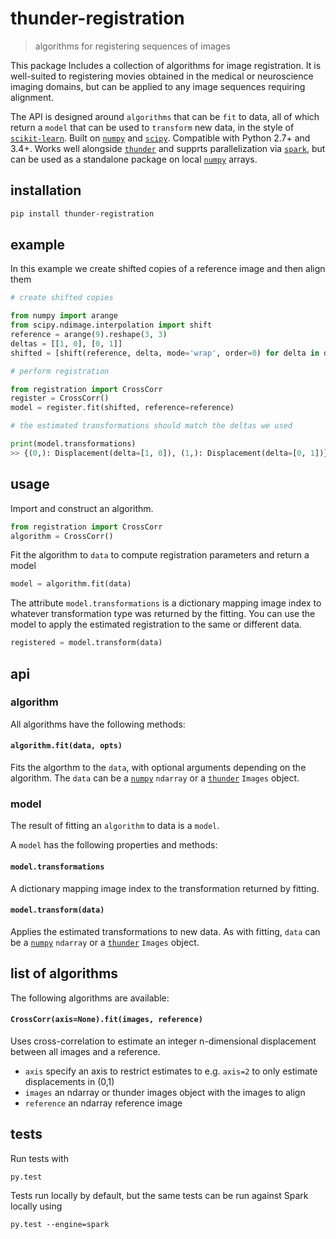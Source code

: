 # thunder-registration

> algorithms for registering sequences of images

This package Includes a collection of algorithms for image registration. It is well-suited to registering movies obtained in the medical or neuroscience imaging domains, but can be applied to any image sequences requiring alignment.

The API is designed around `algorithms` that can be `fit` to data, all of which return a `model` that can be used to `transform` new data, in the style of [`scikit-learn`](http://scikit-learn.org/stable/). Built on [`numpy`](https://github.com/numpy/numpy) and [`scipy`](https://github.com/scipy/scipy). Compatible with Python 2.7+ and 3.4+. Works well alongside [`thunder`](https://github.com/thunder-project/thunder) and supprts parallelization via [`spark`](https://github.com/apache/spark), but can be used as a standalone package on local [`numpy`](https://github.com/numpy/numpy) arrays.

## installation

```bash
pip install thunder-registration
```

## example

In this example we create shifted copies of a reference image and then align them

```python
# create shifted copies

from numpy import arange
from scipy.ndimage.interpolation import shift
reference = arange(9).reshape(3, 3)
deltas = [[1, 0], [0, 1]]
shifted = [shift(reference, delta, mode='wrap', order=0) for delta in deltas]

# perform registration

from registration import CrossCorr
register = CrossCorr()
model = register.fit(shifted, reference=reference)

# the estimated transformations should match the deltas we used

print(model.transformations)
>> {(0,): Displacement(delta=[1, 0]), (1,): Displacement(delta=[0, 1])}
```

## usage

Import and construct an algorithm.

```python
from registration import CrossCorr
algorithm = CrossCorr()
```

Fit the algorithm to `data` to compute registration parameters and return a model

```python
model = algorithm.fit(data)
```

The attribute `model.transformations` is a dictionary mapping image index to whatever transformation type was returned by the fitting. You can use the model to apply the estimated registration to the same or different data.

```python
registered = model.transform(data)
```

## api

### algorithm

All algorithms have the following methods:

#### `algorithm.fit(data, opts)`

Fits the algorthm to the `data`, with optional arguments depending on the algorithm. The `data` can be a [`numpy`](https://github.com/numpy/numpy) `ndarray` or a [`thunder`](https://github.com/thunder-project/thunder) `Images` object.

### model

The result of fitting an `algorithm` to data is a `model`.

A `model` has the following properties and methods:

#### `model.transformations`

A dictionary mapping image index to the transformation returned by fitting.

#### `model.transform(data)`

Applies the estimated transformations to new data. As with fitting, `data` can be a [`numpy`](https://github.com/numpy/numpy) `ndarray` or a [`thunder`](https://github.com/thunder-project/thunder) `Images` object.

## list of algorithms

The following algorithms are available:

#### `CrossCorr(axis=None).fit(images, reference)`

Uses cross-correlation to estimate an integer n-dimensional displacement between all images and a reference.

- `axis` specify an axis to restrict estimates to e.g. `axis=2` to only estimate displacements in (0,1)
- `images` an ndarray or thunder images object with the images to align
- `reference` an ndarray reference image

## tests

Run tests with 

```
py.test
```

Tests run locally by default, but the same tests can be run against Spark locally using

```
py.test --engine=spark
```
